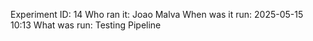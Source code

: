 Experiment ID: 14
Who ran it: Joao Malva
When was it run: 2025-05-15 10:13
What was run: Testing Pipeline
